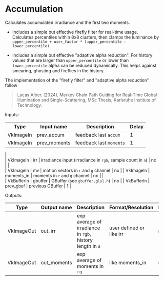 # Accumulation

Calculates accumulated irradiance and the first two moments.

- Includes a simple but effective firefly filter for real-time usage.
  Calculates percentiles within 8x8 clusters,
  then clamps the luminance by `upper_percentile + user_factor * (upper_percentile - lower_percentile)`

- Includes a simple but effective "adaptive alpha reduction".
  For history values that are larger than `upper_percentile` or lower than `lower_percentile` alpha can be reduced dynamically.
  This helps against smearing, ghosting and fireflies in the history.

The implementation of the "firefly filter" and "adaptive alpha reduction" follow
>Lucas Alber. (2024), Markov Chain Path Guiding for Real-Time Global Illumination and Single-Scattering, MSc Thesis, Karlsruhe Institute of Technology.


Inputs:

| Type       | Input name   | Description                                                                            | Delay |
|------------|--------------|----------------------------------------------------------------------------------------|-------|
| VkImageIn  | prev_accum   | feedback last `accum`                                                                  | 1     |
| VkImageIn  | prev_moments | feedback last `moments`                                                                | 1     |
|                                                                                                                 
| VkImageIn  | irr          | irradiance input (irradiance in `rgb`, sample count in `a`)                            | no    |
|                                                                                                                 
| VkImageIn  | mv           | motion vectors in `r` and `g` channel                                                  | no    |
| VkImageIn  | moments_in   | moments in `r` and `g` channel                                                         | no    |
|        
| VkBufferIn | gbuffer      | GBuffer (see `gbuffer.glsl.h`)                                                         | no    |
| VkBufferIn | prev_gbuf    | previous GBuffer                                                                       | 1     |

Outputs:

| Type       | Output name   | Description                                                 | Format/Resolution           | Persistent |
|------------|---------------|-------------------------------------------------------------|-----------------------------|------------|
| VkImageOut | out_irr       | exp average of irradiance in `rgb`, history length in `a`   | user defined or like irr    | no         |
| VkImageOut | out_moments   | exp average of moments in `rg`                              | like moments_in             | no         |
